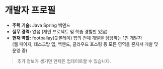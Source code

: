 # 개발자 프로필

-   **주력 기술:** Java Spring 백엔드
-   **실무 경력:** 없음 (개인 프로젝트 및 학습 경험만 있음)
-   **현재 역할:** footballay(풋볼레이) 앱의 전체 개발을 담당하는 1인 개발자  
    (웹 페이지, 데스크탑 앱, 백엔드, 클라우드 호스팅 등 모든 영역을 혼자서 개발 및 운영 중)

> 추가 정보가 생기면 언제든 업데이트할 수 있습니다.
